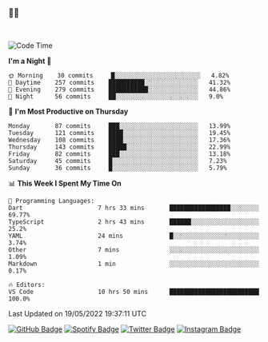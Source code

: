 ### 🤙🍺

<!-- <a href="https://github-readme-stats.vercel.app/api?username=hzak2xx&count_private=true&show_icons=true&theme=dracula">
  <img align="center" src="https://github-readme-stats.vercel.app/api?username=hzak2xx&count_private=true&show_icons=true&theme=dracula" />
</a>
</br> -->
</br>

<!--START_SECTION:waka-->
![Code Time](http://img.shields.io/badge/Code%20Time-0%20secs-blue)

**I'm a Night 🦉** 

```text
🌞 Morning    30 commits     █░░░░░░░░░░░░░░░░░░░░░░░░   4.82% 
🌆 Daytime    257 commits    ██████████░░░░░░░░░░░░░░░   41.32% 
🌃 Evening    279 commits    ███████████░░░░░░░░░░░░░░   44.86% 
🌙 Night      56 commits     ██░░░░░░░░░░░░░░░░░░░░░░░   9.0%

```
📅 **I'm Most Productive on Thursday** 

```text
Monday       87 commits     ███░░░░░░░░░░░░░░░░░░░░░░   13.99% 
Tuesday      121 commits    ████░░░░░░░░░░░░░░░░░░░░░   19.45% 
Wednesday    108 commits    ████░░░░░░░░░░░░░░░░░░░░░   17.36% 
Thursday     143 commits    █████░░░░░░░░░░░░░░░░░░░░   22.99% 
Friday       82 commits     ███░░░░░░░░░░░░░░░░░░░░░░   13.18% 
Saturday     45 commits     █░░░░░░░░░░░░░░░░░░░░░░░░   7.23% 
Sunday       36 commits     █░░░░░░░░░░░░░░░░░░░░░░░░   5.79%

```


📊 **This Week I Spent My Time On** 

```text
💬 Programming Languages: 
Dart                     7 hrs 33 mins       █████████████████░░░░░░░░   69.77% 
TypeScript               2 hrs 43 mins       ██████░░░░░░░░░░░░░░░░░░░   25.2% 
YAML                     24 mins             █░░░░░░░░░░░░░░░░░░░░░░░░   3.74% 
Other                    7 mins              ░░░░░░░░░░░░░░░░░░░░░░░░░   1.09% 
Markdown                 1 min               ░░░░░░░░░░░░░░░░░░░░░░░░░   0.17%

🔥 Editors: 
VS Code                  10 hrs 50 mins      █████████████████████████   100.0%

```


 Last Updated on 19/05/2022 19:37:11 UTC
<!--END_SECTION:waka-->

[![GitHub Badge](https://img.shields.io/badge/GitHub-100000?style=for-the-badge&logo=github&logoColor=white)](https://github.com/hzak2xx)
[![Spotify Badge](https://img.shields.io/badge/Spotify-1ED760?&style=for-the-badge&logo=spotify&logoColor=white)](https://open.spotify.com/user/uf90s6sbbh75a1mt44clkhkvf)
[![Twitter Badge](https://img.shields.io/badge/Twitter-1DA1F2?style=for-the-badge&logo=twitter&logoColor=white)](https://twitter.com/hzak2xx)
[![Instagram Badge](https://img.shields.io/badge/Instagram-E4405F?style=for-the-badge&logo=instagram&logoColor=white)](https://www.instagram.com/hzak2xx/)
